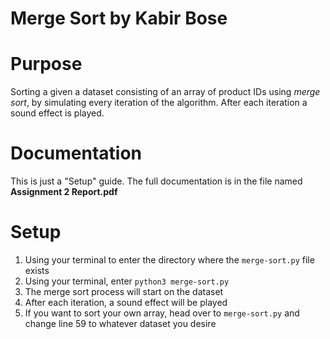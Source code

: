 # Merge Sort by Kabir Bose

# Purpose

Sorting a given a dataset consisting of an array of product IDs using _merge sort_, by simulating every iteration of the algorithm. After each iteration a sound effect is played.

# Documentation

This is just a "Setup" guide. The full documentation is in the file named **Assignment 2 Report.pdf**

# Setup

1. Using your terminal to enter the directory where the `merge-sort.py` file exists
2. Using your terminal, enter `python3 merge-sort.py`
3. The merge sort process will start on the dataset
4. After each iteration, a sound effect will be played
5. If you want to sort your own array, head over to `merge-sort.py` and change line 59 to whatever dataset you desire
